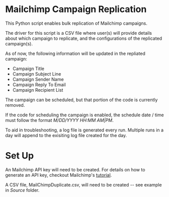 # Mailchimp Campaign Replication

This Python script enables bulk replication of Mailchimp campaigns. 

The driver for this script is a CSV file where user(s) will provide details about which campaign to replicate, and the configurations of the replicated campaign(s).

As of now, the following information will be updated in the repliated campaign:
* Campaign Title
* Campaign Subject Line
* Campaign Sender Name
* Campaign Reply To Email
* Campaign Recipient List

The campaign can be scheduled, but that portion of the code is currently removed.

If the code for scheduling the campaign is enabled, the schedule date / time must follow the format *M/DD/YYYY HH:MM AM|PM*.

To aid in troubleshooting, a log file is generated every run. Multiple runs in a day will append to the exisiting log file created for the day.

# Set Up
An Mailchimp API key will need to be created. For details on how to generate an API key, checkout Mailchimp's [tutorial](https://mailchimp.com/help/about-api-keys/).

A CSV file, MailChimpDuplicate.csv, will need to be created -- see example in *Source* folder.
